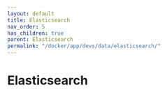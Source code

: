 ```yaml
---
layout: default
title: Elasticsearch
nav_order: 5
has_children: true
parent: Elasticsearch
permalink: "/docker/app/devs/data/elasticsearch/"
---
```


# Elasticsearch
